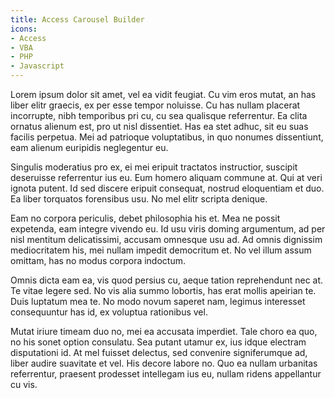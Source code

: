 ```yaml
---
title: Access Carousel Builder
icons:
- Access
- VBA
- PHP
- Javascript
---
```


Lorem ipsum dolor sit amet, vel ea vidit feugiat. Cu vim eros mutat, an has liber elitr graecis, ex per esse tempor noluisse. Cu has nullam placerat incorrupte, nibh temporibus pri cu, cu sea qualisque referrentur. Ea clita ornatus alienum est, pro ut nisl dissentiet. Has ea stet adhuc, sit eu suas facilis perpetua. Mei ad patrioque voluptatibus, in quo nonumes dissentiunt, eam alienum euripidis neglegentur eu.

Singulis moderatius pro ex, ei mei eripuit tractatos instructior, suscipit deseruisse referrentur ius eu. Eum homero aliquam commune at. Qui at veri ignota putent. Id sed discere eripuit consequat, nostrud eloquentiam et duo. Ea liber torquatos forensibus usu. No mel elitr scripta denique.

Eam no corpora periculis, debet philosophia his et. Mea ne possit expetenda, eam integre vivendo eu. Id usu viris doming argumentum, ad per nisl mentitum delicatissimi, accusam omnesque usu ad. Ad omnis dignissim mediocritatem his, mei nullam impedit democritum et. No vel illum assum omittam, has no modus corpora indoctum.

Omnis dicta eam ea, vis quod persius cu, aeque tation reprehendunt nec at. Te vitae legere sed. No vis alia summo lobortis, has erat mollis apeirian te. Duis luptatum mea te. No modo novum saperet nam, legimus interesset consequuntur has id, ex voluptua rationibus vel.

Mutat iriure timeam duo no, mei ea accusata imperdiet. Tale choro ea quo, no his sonet option consulatu. Sea putant utamur ex, ius idque electram disputationi id. At mel fuisset delectus, sed convenire signiferumque ad, liber audire suavitate et vel. His decore labore no. Quo ea nullam urbanitas referrentur, praesent prodesset intellegam ius eu, nullam ridens appellantur cu vis.
